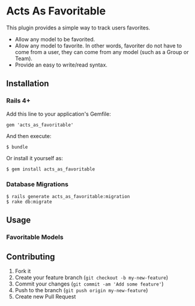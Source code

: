 # Acts As Favoritable

This plugin provides a simple way to track users favorites.

- Allow any model to be favorited.
- Allow any model to favorite. In other words, favoriter do not have to come from a user, they can come from any model (such as a Group or Team).
- Provide an easy to write/read syntax.

## Installation

### Rails 4+

Add this line to your application's Gemfile:

    gem 'acts_as_favoritable'

And then execute:

    $ bundle

Or install it yourself as:

    $ gem install acts_as_favoritable

### Database Migrations

    $ rails generate acts_as_favoritable:migration
    $ rake db:migrate

## Usage

### Favoritable Models


## Contributing

1. Fork it
2. Create your feature branch (`git checkout -b my-new-feature`)
3. Commit your changes (`git commit -am 'Add some feature'`)
4. Push to the branch (`git push origin my-new-feature`)
5. Create new Pull Request
